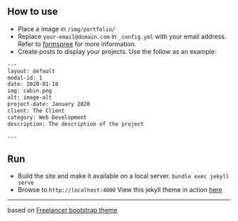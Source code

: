 ## How to use
 - Place a image in `/img/portfolio/`
 - Replace `your-email@domain.com` in `_config.yml` with your email address. Refer to [formspree](http://formspree.io/) for more information.
 - Create posts to display your projects. Use the follow as an example:
```txt
---
layout: default
modal-id: 1
date: 2020-01-18
img: cabin.png
alt: image-alt
project-date: January 2020
client: The Client
category: Web Development
description: The description of the project

---
```

## Run
 - Build the site and make it available on a local server. `bundle exec jekyll serve`
 - Browse to `http://localhost:4000`
View this jekyll theme in action [here](https://davidtor.es)

---------
based on [Freelancer bootstrap theme ](http://startbootstrap.com/template-overviews/freelancer/)
